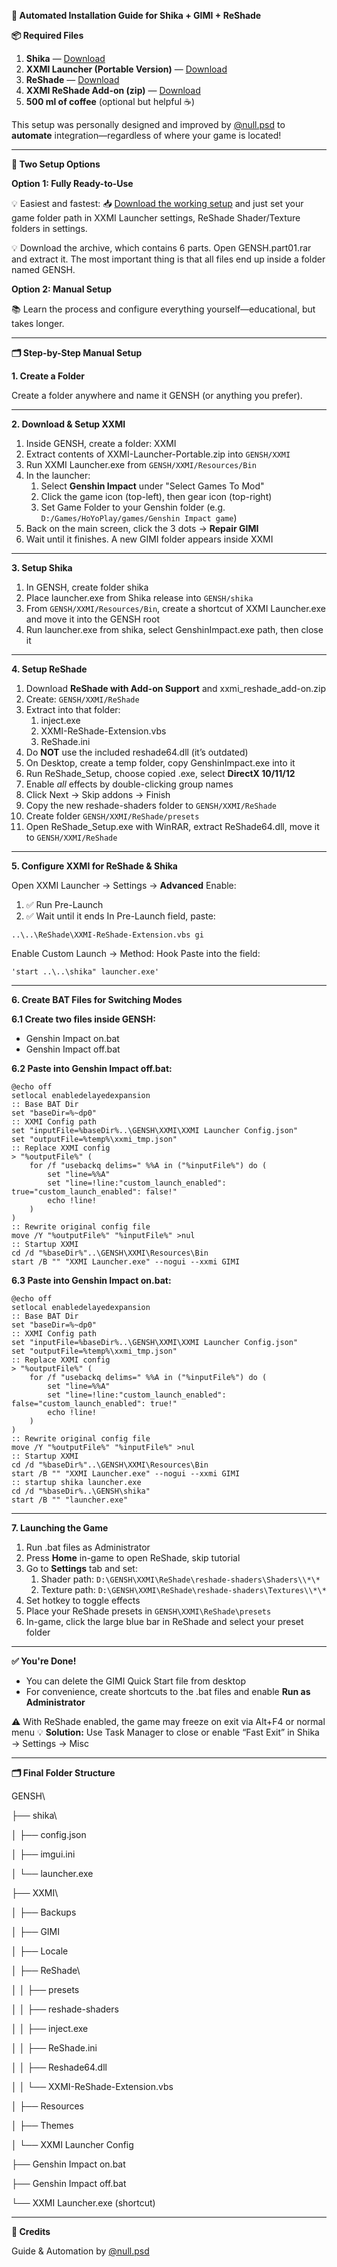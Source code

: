 **🌌 Automated Installation Guide for Shika + GIMI + ReShade**

**📦 Required Files**

1. **Shika** — [Download](https://github.com/shika-hub/shika-releases/releases)
1. **XXMI Launcher (Portable Version)** — [Download](https://github.com/SpectrumQT/XXMI-Launcher/releases)
1. **ReShade** — [Download](https://reshade.me/)
1. **XXMI ReShade Add-on (zip)** — [Download](https://gamebanana.com/tools/18082)
1. **500 ml of coffee** (optional but helpful ☕)

This setup was personally designed and improved by [@null.psd](https://github.com/nullpsd) to **automate** integration—regardless of where your game is located!

-----
**🧩 Two Setup Options**

**Option 1: Fully Ready-to-Use**

💡 Easiest and fastest:
📥 [Download the working setup](https://github.com/nullpsd/Shika-GIMI-ReShade) and just set your game folder path in XXMI Launcher settings, ReShade Shader/Texture folders in settings. 

💡 Download the archive, which contains 6 parts. Open GENSH.part01.rar and extract it.
The most important thing is that all files end up inside a folder named GENSH.

**Option 2: Manual Setup**

📚 Learn the process and configure everything yourself—educational, but takes longer.

-----
**🗂️ Step-by-Step Manual Setup**

**1. Create a Folder**

Create a folder anywhere and name it GENSH (or anything you prefer).

-----
**2. Download & Setup XXMI**

1. Inside GENSH, create a folder: XXMI
1. Extract contents of XXMI-Launcher-Portable.zip into ```GENSH/XXMI```
1. Run XXMI Launcher.exe from ```GENSH/XXMI/Resources/Bin```
1. In the launcher:
   1. Select **Genshin Impact** under "Select Games To Mod"
   1. Click the game icon (top-left), then gear icon (top-right)
   1. Set Game Folder to your Genshin folder (e.g. ```D:/Games/HoYoPlay/games/Genshin Impact game```)
1. Back on the main screen, click the 3 dots → **Repair GIMI**
1. Wait until it finishes. A new GIMI folder appears inside XXMI
-----
**3. Setup Shika**

1. In GENSH, create folder shika
1. Place launcher.exe from Shika release into ```GENSH/shika```
1. From ```GENSH/XXMI/Resources/Bin```, create a shortcut of XXMI Launcher.exe and move it into the GENSH root
1. Run launcher.exe from shika, select GenshinImpact.exe path, then close it
-----
**4. Setup ReShade**

1. Download **ReShade with Add-on Support** and xxmi\_reshade\_add-on.zip
1. Create: ```GENSH/XXMI/ReShade```
1. Extract into that folder:
   1. inject.exe
   1. XXMI-ReShade-Extension.vbs
   1. ReShade.ini
1. Do **NOT** use the included reshade64.dll (it’s outdated)
1. On Desktop, create a temp folder, copy GenshinImpact.exe into it
1. Run ReShade\_Setup, choose copied .exe, select **DirectX 10/11/12**
1. Enable *all* effects by double-clicking group names
1. Click Next → Skip addons → Finish
1. Copy the new reshade-shaders folder to ```GENSH/XXMI/ReShade```
1. Create folder ```GENSH/XXMI/ReShade/presets```
1. Open ReShade\_Setup.exe with WinRAR, extract ReShade64.dll, move it to ```GENSH/XXMI/ReShade```
-----
**5. Configure XXMI for ReShade & Shika**

Open XXMI Launcher → Settings → **Advanced**
Enable:
   1. ✅ Run Pre-Launch
   1. ✅ Wait until it ends
In Pre-Launch field, paste:
   
  ``` ..\..\ReShade\XXMI-ReShade-Extension.vbs gi ```

Enable Custom Launch → Method: Hook
Paste into the field:

  ``` 'start ..\..\shika" launcher.exe' ```

-----
**6. Create BAT Files for Switching Modes**

**6.1 Create two files inside GENSH:**

- Genshin Impact on.bat
- Genshin Impact off.bat

**6.2 Paste into Genshin Impact off.bat:**

```
@echo off
setlocal enabledelayedexpansion
:: Base BAT Dir
set "baseDir=%~dp0"
:: XXMI Config path
set "inputFile=%baseDir%..\GENSH\XXMI\XXMI Launcher Config.json"
set "outputFile=%temp%\xxmi_tmp.json"
:: Replace XXMI config
> "%outputFile%" (
    for /f "usebackq delims=" %%A in ("%inputFile%") do (
        set "line=%%A"
        set "line=!line:"custom_launch_enabled": true="custom_launch_enabled": false!"
        echo !line!
    )
)
:: Rewrite original config file
move /Y "%outputFile%" "%inputFile%" >nul
:: Startup XXMI
cd /d "%baseDir%"..\GENSH\XXMI\Resources\Bin
start /B "" "XXMI Launcher.exe" --nogui --xxmi GIMI

```
**6.3 Paste into Genshin Impact on.bat:**

```
@echo off
setlocal enabledelayedexpansion
:: Base BAT Dir 
set "baseDir=%~dp0"
:: XXMI Config path
set "inputFile=%baseDir%..\GENSH\XXMI\XXMI Launcher Config.json"
set "outputFile=%temp%\xxmi_tmp.json"
:: Replace XXMI config
> "%outputFile%" (
    for /f "usebackq delims=" %%A in ("%inputFile%") do (
        set "line=%%A"
        set "line=!line:"custom_launch_enabled": false="custom_launch_enabled": true!"
        echo !line!
    )
)
:: Rewrite original config file
move /Y "%outputFile%" "%inputFile%" >nul
:: Startup XXMI
cd /d "%baseDir%"..\GENSH\XXMI\Resources\Bin
start /B "" "XXMI Launcher.exe" --nogui --xxmi GIMI
:: startup shika launcher.exe
cd /d "%baseDir%..\GENSH\shika"
start /B "" "launcher.exe"

```

-----
**7. Launching the Game**

1. Run .bat files as Administrator
1. Press **Home** in-game to open ReShade, skip tutorial
1. Go to **Settings** tab and set:
   1. Shader path:
      ```D:\GENSH\XXMI\ReShade\reshade-shaders\Shaders\\*\*```
   1. Texture path:
      ```D:\GENSH\XXMI\ReShade\reshade-shaders\Textures\\*\*```
1. Set hotkey to toggle effects
1. Place your ReShade presets in ```GENSH\XXMI\ReShade\presets```
1. In-game, click the large blue bar in ReShade and select your preset folder
-----
**✅ You're Done!**

- You can delete the GIMI Quick Start file from desktop
- For convenience, create shortcuts to the .bat files and enable **Run as Administrator**

⚠️ With ReShade enabled, the game may freeze on exit via Alt+F4 or normal menu
💡 **Solution:** Use Task Manager to close or enable “Fast Exit” in Shika → Settings → Misc

-----
**🗂️ Final Folder Structure**

GENSH\

├── shika\

│   ├── config.json

│   ├── imgui.ini

│   └── launcher.exe

├── XXMI\

│   ├── Backups

│   ├── GIMI

│   ├── Locale

│   ├── ReShade\

│   │   ├── presets

│   │   ├── reshade-shaders

│   │   ├── inject.exe

│   │   ├── ReShade.ini

│   │   ├── Reshade64.dll

│   │   └── XXMI-ReShade-Extension.vbs

│   ├── Resources

│   ├── Themes

│   └── XXMI Launcher Config

├── Genshin Impact on.bat

├── Genshin Impact off.bat

└── XXMI Launcher.exe (shortcut)

-----
**👤 Credits**

Guide & Automation by [@null.psd](https://github.com/nullpsd)

